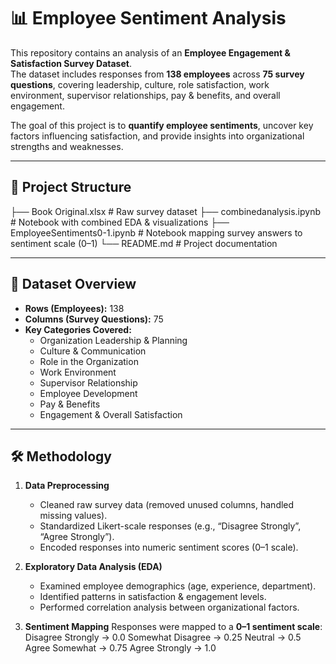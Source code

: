 # 📊 Employee Sentiment Analysis

This repository contains an analysis of an **Employee Engagement & Satisfaction Survey Dataset**.  
The dataset includes responses from **138 employees** across **75 survey questions**, covering leadership, culture, role satisfaction, work environment, supervisor relationships, pay & benefits, and overall engagement.

The goal of this project is to **quantify employee sentiments**, uncover key factors influencing satisfaction, and provide insights into organizational strengths and weaknesses.

---

## 📁 Project Structure
  ├── Book Original.xlsx # Raw survey dataset
  ├── combinedanalysis.ipynb # Notebook with combined EDA & visualizations
  ├── EmployeeSentiments0-1.ipynb # Notebook mapping survey answers to sentiment scale (0–1)
  └── README.md # Project documentation

---

## 📌 Dataset Overview
- **Rows (Employees):** 138  
- **Columns (Survey Questions):** 75  
- **Key Categories Covered:**
  - Organization Leadership & Planning  
  - Culture & Communication  
  - Role in the Organization  
  - Work Environment  
  - Supervisor Relationship  
  - Employee Development  
  - Pay & Benefits  
  - Engagement & Overall Satisfaction  

---

## 🛠️ Methodology
1. **Data Preprocessing**
   - Cleaned raw survey data (removed unused columns, handled missing values).
   - Standardized Likert-scale responses (e.g., “Disagree Strongly”, “Agree Strongly”).
   - Encoded responses into numeric sentiment scores (0–1 scale).

2. **Exploratory Data Analysis (EDA)**
   - Examined employee demographics (age, experience, department).
   - Identified patterns in satisfaction & engagement levels.
   - Performed correlation analysis between organizational factors.

3. **Sentiment Mapping**
   Responses were mapped to a **0–1 sentiment scale**:
Disagree Strongly → 0.0
Somewhat Disagree → 0.25
Neutral → 0.5
Agree Somewhat → 0.75
Agree Strongly → 1.0
